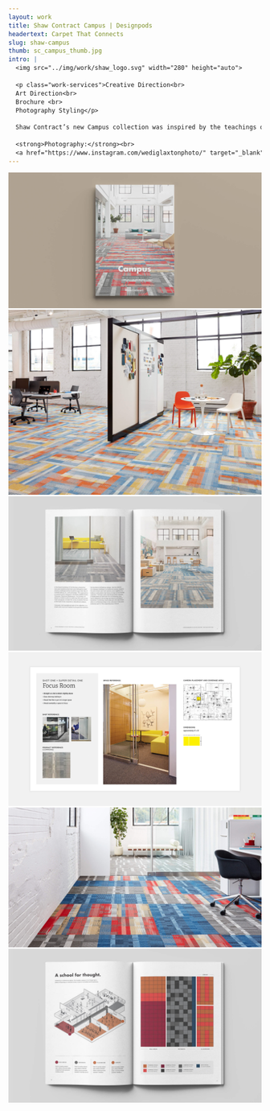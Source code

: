 ```yaml
---
layout: work
title: Shaw Contract Campus | Designpods
headertext: Carpet That Connects
slug: shaw-campus
thumb: sc_campus_thumb.jpg
intro: |
  <img src="../img/work/shaw_logo.svg" width="280" height="auto">

  <p class="work-services">Creative Direction<br>
  Art Direction<br>
  Brochure <br>
  Photography Styling</p>

  Shaw Contract’s new Campus collection was inspired by the teachings of the Bauhaus, creating a dynamic collection that uses pattern and color in interchangeable ways. I worked with the product design team to develop photography assets and print materials for the product launch. This process started with the photography: location selection, space planning, styling recommendations, and day-of shoot creative direction. Once the photography was complete, they were used for various marketing materials, including a product brochure.

  <strong>Photography:</strong><br>
  <a href="https://www.instagram.com/wediglaxtonphoto/" target="_blank">@wediglaxtonphoto</a>
---
```


![](../img/work/shaw_campus_1.jpg)
![](../img/work/shaw_campus_2.jpg)
![](../img/work/shaw_campus_3.jpg)
![](../img/work/shaw_campus_4.jpg)
![](../img/work/shaw_campus_5.jpg)
![](../img/work/shaw_campus_6.jpg)
